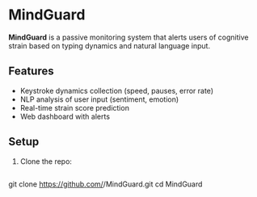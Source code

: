 # MindGuard
**MindGuard** is a passive monitoring system that alerts users of cognitive strain based on typing dynamics and natural language input.

## Features
- Keystroke dynamics collection (speed, pauses, error rate)
- NLP analysis of user input (sentiment, emotion)
- Real-time strain score prediction
- Web dashboard with alerts

## Setup
1. Clone the repo:
   ```bash
git clone https://github.com/<your-org>/MindGuard.git
cd MindGuard
